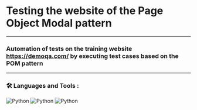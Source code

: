 # Testing the website of the Page Object Modal pattern

---

### Automation of tests on the training website https://demoqa.com/ by executing test cases based on the POM pattern

---

### :hammer_and_wrench: Languages and Tools :
![Python](https://img.shields.io/badge/Python-F7DF1E?style=for-the-badge&logo=python&logoColor=black)
![Python](https://img.shields.io/badge/Selenium-F7DF1?style=for-the-badge&logo=selenium&logoColor=white)
![Python](https://img.shields.io/badge/Pytest-white?style=for-the-badge&logo=pytest&logoColor)
